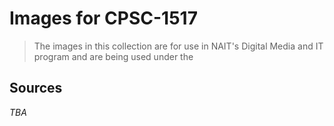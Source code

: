 # Images for CPSC-1517

> The images in this collection are for use in NAIT's Digital Media and IT program and are being used under the 

## Sources

*TBA*

